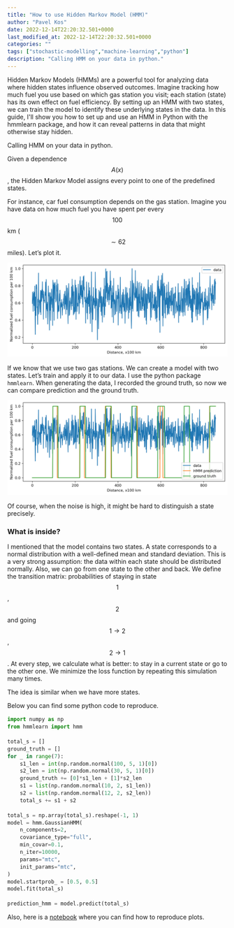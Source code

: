 ```yaml
---
title: "How to use Hidden Markov Model (HMM)"
author: "Pavel Kos"
date: 2022-12-14T22:20:32.501+0000
last_modified_at: 2022-12-14T22:20:32.501+0000
categories: ""
tags: ["stochastic-modelling","machine-learning","python"]
description: "Calling HMM on your data in python."
---
```


Hidden Markov Models (HMMs) are a powerful tool for analyzing data where hidden states influence observed outcomes. Imagine tracking how much fuel you use based on which gas station you visit; each station (state) has its own effect on fuel efficiency. By setting up an HMM with two states, we can train the model to identify these underlying states in the data. In this guide, I'll show you how to set up and use an HMM in Python with the hmmlearn package, and how it can reveal patterns in data that might otherwise stay hidden.

[### How to use Hidden Markov Model (HMM)]: <> 

Calling HMM on your data in python.

Given a dependence $$A(x)$$ , the Hidden Markov Model assigns every point to one of the predefined states.

For instance, car fuel consumption depends on the gas station. Imagine you have data on how much fuel you have spent per every $$100$$ km ($$\sim 62$$ miles). Let’s plot it.

![gt](../images/31d296cfefdc/1*Zr0gfSIYXEhNoHJ-liyJUA.png)

If we know that we use two gas stations. We can create a model with two states. Let’s train and apply it to our data. I use the python package `hmmlearn`. When generating the data, I recorded the ground truth, so now we can compare prediction and the ground truth.

![pred](../images/31d296cfefdc/1*qjD92C5Os8AoYJ2rDTfw7A.png)

Of course, when the noise is high, it might be hard to distinguish a state precisely.

### What is inside?

I mentioned that the model contains two states. A state corresponds to a normal distribution with a well-defined mean and standard deviation. This is a very strong assumption: the data within each state should be distributed normally. Also, we can go from one state to the other and back. We define the transition matrix: probabilities of staying in state $$1$$, $$2$$ and going $$1 \to 2$$, $$2 \to 1$$. At every step, we calculate what is better: to stay in a current state or go to the other one. We minimize the loss function by repeating this simulation many times.

The idea is similar when we have more states.

Below you can find some python code to reproduce.

```python
import numpy as np
from hmmlearn import hmm

total_s = []
ground_truth = []
for _ in range(7):
    s1_len = int(np.random.normal(100, 5, 1)[0])
    s2_len = int(np.random.normal(30, 5, 1)[0])
    ground_truth += [0]*s1_len + [1]*s2_len
    s1 = list(np.random.normal(10, 2, s1_len))
    s2 = list(np.random.normal(12, 2, s2_len))
    total_s += s1 + s2
    
total_s = np.array(total_s).reshape(-1, 1)
model = hmm.GaussianHMM(
    n_components=2,
    covariance_type="full",
    min_covar=0.1,
    n_iter=10000,
    params="mtc",
    init_params="mtc",
)
model.startprob_ = [0.5, 0.5]
model.fit(total_s)

prediction_hmm = model.predict(total_s)
```

Also, here is a [notebook](https://github.com/polly-code/example_hmm/blob/main/example_call_HMM.ipynb) where you can find how to reproduce plots.
